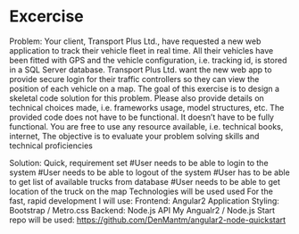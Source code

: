 Excercise
========================
Problem:
Your client, Transport Plus Ltd., have requested a new web application to track their vehicle fleet in real time. All their vehicles have been fitted with GPS and the vehicle configuration, i.e. tracking id, is stored in a SQL Server database. Transport Plus Ltd. want the new web app to provide secure login for their traffic controllers so they can view the position of each vehicle on a map.
The goal of this exercise is to design a skeletal code solution for this problem. Please also provide details on technical choices made, i.e. frameworks usage, model structures, etc. The provided code does not have to be functional.
It doesn’t have to be fully functional. You are free to use any resource available, i.e. technical books, internet, The objective is to evaluate your problem solving skills and technical proficiencies

Solution:
Quick, requirement set
#User needs to be able to login to the system
#User needs to be able to logout of the system
#User has to be able to get list of available trucks from database
#User needs to be able to get location of the truck on the map
Technologies will be used used
For the fast, rapid development I will use:
Frontend: Angular2 Application
Styling: Bootstrap / Metro.css
Backend: Node.js API
My Angualr2 / Node.js Start repo will be used: https://github.com/DenMantm/angular2-node-quickstart 



```

